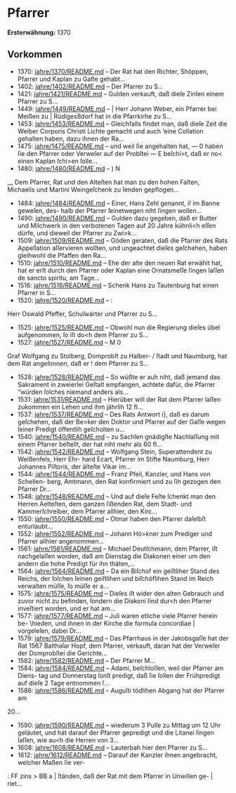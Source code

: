 # Pfarrer

**Ersterwähnung:** 1370

## Vorkommen
- 1370: [jahre/1370/README.md](../jahre/1370/README.md) – Der Rat hat den Richter, Shöppen, Pfarrer und
Kaplan zu Gaſte gehabt...
- 1402: [jahre/1402/README.md](../jahre/1402/README.md) – Der Pfarrer zu S...
- 1421: [jahre/1421/README.md](../jahre/1421/README.md) – Gulden verkauft, daß
dieſe Zinſen einem Pfarrer zu S...
- 1449: [jahre/1449/README.md](../jahre/1449/README.md) – |
Herr Johann Weber, ein Pfarrer bei Meißen zu |
Rüdiges8dorf hat in die Pfarrkirhe zu S...
- 1453: [jahre/1453/README.md](../jahre/1453/README.md) – Gleichfalls findet man, daß
dieſe Zeit die Weiber Corporis Christi Lichte gemacht
und auch ‘eine Collation gehalten haben, dazu ihnen der
Ra...
- 1475: [jahre/1475/README.md](../jahre/1475/README.md) – und weil ſie angehalten hat, —
0 haben ſie den Pfarrer oder Verweſer auf der Probſtei —
E beſchi>t, daß er no< einen Kaplan ſchi>en ſolle...
- 1480: [jahre/1480/README.md](../jahre/1480/README.md) – ) N

__ Dem Pfarrer, Rat und den Alteſten hat man zu den
hohen Faſten, Michaelis und Martini Weingeſchenk zu
ſenden gepflogen...
- 1484: [jahre/1484/README.md](../jahre/1484/README.md) – Einer, Hans Zehl genannt, iſ im Banne geweſen, des-
halb der Pfarrer ſeinetwegen niht ſingen wollen...
- 1490: [jahre/1490/README.md](../jahre/1490/README.md) – Gulden dazu gegeben,
daß er Butter und Milchwerk in den verbotenen Tagen
auf 20 Jahre kühnli<h eſſen dürfe, und dieweil der
Pfarrer zu Zwi>k...
- 1509: [jahre/1509/README.md](../jahre/1509/README.md) – Göden geraten, daß die Pfarrer des Rats Appellation
aſſervieren wollten, und ungeachtet dieſes geſchehen, haben
gleihwohl die Pfaffen den Ra...
- 1510: [jahre/1510/README.md](../jahre/1510/README.md) – Ehe der alte den neuen Rat erwählt hat, hat er erſt
durch den Pfarrer oder Kaplan eine Ornatsmeſſe ſingen laſſen
de sancto spiritu, am Tage...
- 1516: [jahre/1516/README.md](../jahre/1516/README.md) – Schenk Hans zu Tautenburg hat einen Pfarrer in
S...
- 1520: [jahre/1520/README.md](../jahre/1520/README.md) – :

Herr Oswald Pfeffer, Schulwärter und Pfarrer zu
S...
- 1525: [jahre/1525/README.md](../jahre/1525/README.md) – Obwohl nun die Regierung dieſes übel aufgenommen,
ſo iſt do<h dem Pfarrer zu S...
- 1527: [jahre/1527/README.md](../jahre/1527/README.md) – M 0

Graf Wolfgang zu Stolberg, Domprobſt zu Halber- /
ſtadt und Naumburg, hat dem Rat angeſonnen, daß er !
dem Pfarrer zu S...
- 1528: [jahre/1528/README.md](../jahre/1528/README.md) – So
wüßte er auh niht, daß jemand das Sakrament in
zweierlei Geſtalt empfangen, achtete dafür, die Pfarrer
“würden ſolches niemand anders als...
- 1531: [jahre/1531/README.md](../jahre/1531/README.md) – Hierüber will der Rat
dem Pfarrer laſſen zukommen ein Lehen und ihm jährlih
12 fl...
- 1537: [jahre/1537/README.md](../jahre/1537/README.md) – Des Rats Antwort i}, daß es darum geſchehen,
daß der Be>ker den Doktor und Pfarrer auf der Gaſſe
wegen ſeiner Predigt öffentlih geſcholten u...
- 1540: [jahre/1540/README.md](../jahre/1540/README.md) – zu
Sachſen gnädigſte Nachlaſſung mit einem Pfarrer beſtellt,
der hat niht mehr als 60 fl...
- 1542: [jahre/1542/README.md](../jahre/1542/README.md) – Wolfgang Stein, Superattendent zu Weißenfels, Herr Ehr-
hard Ecart, Pfarrer im Stifte Naumburg, Herr Johannes
Piſtoris, der älteſte Vikar im...
- 1544: [jahre/1544/README.md](../jahre/1544/README.md) – Franz Pfeil, Kanzler, und Hans von Schellen-
berg, Amtmann, den Rat konfirmiert und zu ſih gezogen
den Pfarrer Dr...
- 1548: [jahre/1548/README.md](../jahre/1548/README.md) – Und auf dieſe Feſte ſchenkt man den Herren
Aelteſten, dem ganzen ſißenden Rat, dem Stadt- und
Kammerſchreiber, dem Pfarrer allhier, den Kirc...
- 1550: [jahre/1550/README.md](../jahre/1550/README.md) – Otmar haben den Pfarrer
daſelbſt enturlaubt...
- 1552: [jahre/1552/README.md](../jahre/1552/README.md) – Johann Hö>kner zum Prediger
und Pfarrer allhier angenommen...
- 1561: [jahre/1561/README.md](../jahre/1561/README.md) – Michael Deutſchmann, dem Pfarrer, iſt nachgelaſſen
worden, daß am Dienstag die Diakonen einer um den
andern die hohe Predigt für ihn thäten,...
- 1564: [jahre/1564/README.md](../jahre/1564/README.md) – Da ein Biſchof ein geiſtliher Stand des Reichs, der
ſolchen ſeinen geiſtlihen und biſchöflihen Stand im Reich
verwalten müſſe, ſo müſſe er a...
- 1575: [jahre/1575/README.md](../jahre/1575/README.md) – Dieſes
iſt wider den alten Gebrauch und zuvor nicht zu befinden,
ſondern die Diakoni ſind dur<h den Pfarrer inveſtiert
worden, und er hat am...
- 1577: [jahre/1577/README.md](../jahre/1577/README.md) – Juli waren etliche viele Pfarrer herein be-
\hieden, und ihnen in der Kirche die formula concordiae
| vorgeleſen, dabei Dr...
- 1579: [jahre/1579/README.md](../jahre/1579/README.md) – Das Pfarrhaus in der Jakobsgaſſe hat der Rat 1567
Balthaſar Hopf, dem Pfarrer, verkauft, daran hat der
Verweſer der Domprobſtei die Gerichte...
- 1582: [jahre/1582/README.md](../jahre/1582/README.md) – Der Pfarrer M...
- 1584: [jahre/1584/README.md](../jahre/1584/README.md) – Adami, beſchloſſen, weil der Pfarrer am Diens-
tag und Donnerstag ſonſt predigt, daß ſie ſollen der
Frühpredigt auf dieſe 2 Tage entnommen ſ...
- 1586: [jahre/1586/README.md](../jahre/1586/README.md) – Auguſti tödlihen Abgang hat der Pfarrer am

20...
- 1590: [jahre/1590/README.md](../jahre/1590/README.md) – wiederum 3 Pulſe zu Mittag um 12 Uhr
geläutet, und hát darauf der Pfarrer gepredigt und die
Litanei ſingen laſſen, wie au<h die Herren von 3...
- 1608: [jahre/1608/README.md](../jahre/1608/README.md) – Lauterbah hier den Pfarrer zu S...
- 1612: [jahre/1612/README.md](../jahre/1612/README.md) – Darauf
der Kanzler ihnen angebracht, welcher Maßen ſie ver-


: FF
zins > BB a |
ſtänden, daß der Rat mit dem Pfarrer in Unwillen ge- |
riet...
